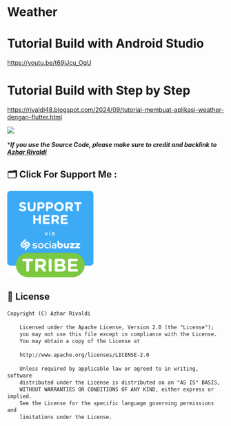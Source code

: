 # Weather

# Tutorial Build with Android Studio
https://youtu.be/t69jJcu_OgU

# Tutorial Build with Step by Step
https://rivaldi48.blogspot.com/2024/09/tutorial-membuat-aplikasi-weather-dengan-flutter.html

<img src="https://blogger.googleusercontent.com/img/b/R29vZ2xl/AVvXsEijYRafzPd82eaTkAG-lOFCVrbZohFvflxwmIOzq9WEIjvXhhK1KCAF3Uu9_fKC9VxP5wZc6VegqHojtPxvw9qQHWImMsuVLa3VKMJ-5o3hccqm3u4unijlqNcba0-TZaddlMwXgMkSgRbmYCirZ8s0SWwIW23ml9O2UY2hJV247c05sHFFUtuOQIIBswvi/s1280/Tutorial%20Membuat%20Aplikasi%20Weather%20dengan%20Flutter.png" data-canonical-src="https://rivaldi48.blogspot.com/2024/09/tutorial-membuat-aplikasi-weather-dengan-flutter.html" style="max-width:100%;">

****If you use the Source Code, please make sure to credit and backlink to [Azhar Rivaldi](https://rivaldi48.blogspot.com/)***

## 🗂 Click For Support Me :
<a href="https://sociabuzz.com/azharrvldi_/donate"> 
<img src="https://github.com/AzharRivaldi/AzharRivaldi/blob/master/Support%20Here.png" width="200" height="200"></a>

## 📄 License

```
Copyright (C) Azhar Rivaldi

    Licensed under the Apache License, Version 2.0 (the "License");
    you may not use this file except in compliance with the License.
    You may obtain a copy of the License at

    http://www.apache.org/licenses/LICENSE-2.0

    Unless required by applicable law or agreed to in writing, software
    distributed under the License is distributed on an "AS IS" BASIS,
    WITHOUT WARRANTIES OR CONDITIONS OF ANY KIND, either express or implied.
    See the License for the specific language governing permissions and
    limitations under the License.

```

